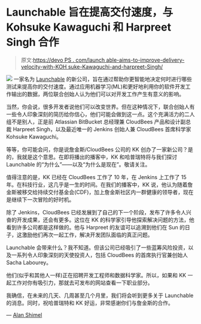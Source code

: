 # Launchable 旨在提高交付速度，与 Kohsuke Kawaguchi 和 Harpreet Singh 合作

> 原文:[https://devo PS . com/launch able-aims-to-improve-delivery-velocity-with-KOH suke-Kawaguchi-and-harpreet-Singh/](https://devops.com/launchable-aims-to-improve-delivery-velocity-with-kohsuke-kawaguchi-and-harpreet-singh/)

[![](../Images/3a56d2e48aa04db37602345217dd0bfa.png)](https://devops.com/wp-content/uploads/2020/01/rocket.png) 一家名为 [Launchable](https://launchableinc.com) 的新公司，旨在通过帮助你更智能地决定何时进行哪些测试来提高你的交付速度。通过应用机器学习(ML)和更好地利用你的软件开发工作输出的数据，两位联合创始人认为他们可以对开发工作产生有意义的影响。

当然，你会说，很多开发者说他们可以改变世界。但在这种情况下，联合创始人有一些令人印象深刻的简历给你信心，他们可能会做到这一点。这个充满活力的二人组不是别人，正是前 Atlassian BitBucket 总经理兼 CloudBees 产品和设计副总裁 Harpreet Singh，以及最近唯一的 Jenkins 创始人兼 CloudBees 首席科学家 Kohsuke Kawaguchi。

等等，你可能会问，你是说詹金斯/CloudBees 公司的 KK 创办了一家新公司？是的，我就是这个意思。在即将播出的播客中，KK 和哈普瑞特将与我们探讨 Launchable 的“为什么”——以及“为什么是现在”。敬请关注。

值得注意的是，KK 已经在 CloudBees 工作了 10 年，在 Jenkins 上工作了 15 年。在科技行业，这几乎是一生的时间。在我们的播客中，KK 说，他认为随着詹金斯被移交给持续交付基金会(CDF)，加上詹金斯社区内一群健康的领导者，现在是继续下一次冒险的好时机。

除了 Jenkins，CloudBees 已经发展到了自己的下一个阶段，发布了许多令人兴奋的开发成果，还会有更多。这位在 KK 的科学家引导他探索解决问题的方法，他看到许多公司都是这样做的。他与 Harpreet 的友谊可以追溯到他们在 Sun 的日子，这激励他们再次一起工作，解决开发团队面临的真正问题。

Launchable 会带来什么？我不知道。但该公司已经吸引了一些蓝筹风险投资，以及一系列令人印象深刻的天使投资人，包括 CloudBees 的首席执行官兼创始人 Sacha Labourey。

他们(似乎和其他人一样)正在招聘开发工程师和数据科学家。所以，如果和 KK 一起工作对你有吸引力，那就去可发布的网站查看一下职业部分。

我确信，在未来的几天、几周甚至几个月里，我们将会听到更多关于 Launchable 的消息。同时，祝哈普瑞特和 KK 好运，非常感谢你们与詹金斯的合作。

— [Alan Shimel](https://devops.com/author/ashimmy/)
